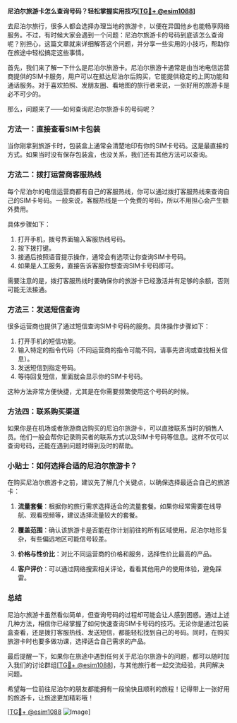 **尼泊尔旅游卡怎么查询号码？轻松掌握实用技巧[[TG💪+ @esim1088](https://t.me/s/esim1088)]**

去尼泊尔旅行，很多人都会选择办理当地的旅游卡，以便在异国他乡也能畅享网络服务。不过，有时候大家会遇到一个问题：尼泊尔旅游卡的号码到底该怎么查询呢？别担心，这篇文章就来详细解答这个问题，并分享一些实用的小技巧，帮助你在旅途中轻松搞定这些事情。

首先，我们来了解一下什么是尼泊尔旅游卡。尼泊尔旅游卡通常是由当地电信运营商提供的SIM卡服务，用户可以在抵达尼泊尔后购买，它能提供稳定的上网功能和通话服务。对于喜欢拍照、发朋友圈、看地图的旅行者来说，一张好用的旅游卡是必不可少的。

那么，问题来了——如何查询尼泊尔旅游卡的号码呢？

### 方法一：直接查看SIM卡包装

当你刚拿到旅游卡时，包装盒上通常会清楚地印有你的SIM卡号码。这是最直接的方式。如果当时没有保存包装盒，也没关系，我们还有其他方法可以查询。

### 方法二：拨打运营商客服热线

每个尼泊尔的电信运营商都有自己的客服热线，你可以通过拨打客服热线来查询自己的SIM卡号码。一般来说，客服热线是一个免费的号码，所以不用担心会产生额外费用。

具体步骤如下：
1. 打开手机，拨号界面输入客服热线号码。
2. 按下拨打键。
3. 接通后按照语音提示操作，通常会有选项让你查询SIM卡号码。
4. 如果是人工服务，直接告诉客服你想查询SIM卡号码即可。

需要注意的是，拨打客服热线时要确保你的旅游卡已经激活并有足够的余额，否则可能无法接通。

### 方法三：发送短信查询

很多运营商也提供了通过短信查询SIM卡号码的服务。具体操作步骤如下：
1. 打开手机的短信功能。
2. 输入特定的指令代码（不同运营商的指令可能不同，请事先咨询或查找相关信息）。
3. 发送短信到指定号码。
4. 等待回复短信，里面就会显示你的SIM卡号码。

这种方法非常方便快捷，尤其是在你需要频繁使用这个号码的时候。

### 方法四：联系购买渠道

如果你是在机场或者旅游商店购买的尼泊尔旅游卡，可以直接联系当时的销售人员。他们一般会帮你记录购买者的联系方式以及SIM卡号码等信息。这样不仅可以查询号码，还能在遇到问题时得到及时的帮助。

### 小贴士：如何选择合适的尼泊尔旅游卡？

在购买尼泊尔旅游卡之前，建议先了解几个关键点，以确保选择最适合自己的旅游卡：

1. **流量套餐**：根据你的旅行需求选择适合的流量套餐。如果你经常需要在线导航、观看视频等，建议选择流量较大的套餐。
   
2. **覆盖范围**：确认该旅游卡是否能在你计划前往的所有区域使用。尼泊尔地形复杂，有些偏远地区可能信号较差。

3. **价格与性价比**：对比不同运营商的价格和服务，选择性价比最高的产品。

4. **客户评价**：可以通过网络搜索相关评论，看看其他用户的使用体验，避免踩雷。

### 总结

尼泊尔旅游卡虽然看似简单，但查询号码的过程却可能会让人感到困惑。通过上述几种方法，相信你已经掌握了如何快速查询SIM卡号码的技巧。无论你是通过包装盒查看，还是拨打客服热线、发送短信，都能轻松找到自己的号码。同时，在购买旅游卡时也要多做功课，选择适合自己需求的产品。

最后提醒一下，如果你在旅途中遇到任何关于尼泊尔旅游卡的问题，都可以随时加入我们的讨论群组[[TG💪+ @esim1088](https://t.me/s/esim1088)]，与其他旅行者一起交流经验，共同解决问题。

希望每一位前往尼泊尔的朋友都能拥有一段愉快且顺利的旅程！记得带上一张好用的旅游卡，让旅途更加精彩哦！

[[TG💪+ @esim1088](https://t.me/s/esim1088) ![Image](https://i.postimg.cc/4NQfJmqS/Snipaste-2025-05-13-00-14-12.png)]